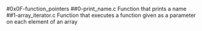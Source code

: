 #0x0F-function_pointers
##0-print_name.c
Function that prints a name
##1-array_iterator.c
Function that executes a function given as a parameter on each element of an array
